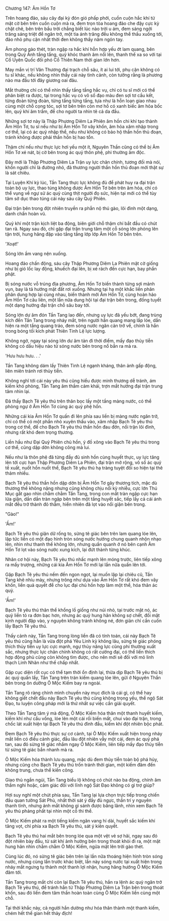 




Chương 147: Âm Hồn Tơ


Trên hoang đảo, sáu cây đại kỳ đón gió phấp phới, cuồn cuộn hắc khí từ mặt cờ bên trên cuồn cuộn mà ra, đem trọn tòa hoang đảo che đậy cực kỳ chặt chẽ, bên trên bầu trời chẳng biết lúc nào trời u ám, đem sáng ngời trăng sáng triệt để ngăn trở, một tia ánh trăng đều không thể thấu xuống tới, đảo nhỏ phụ cận nhất thời đen không thấy năm ngón tay.

Âm phong gào thét, tràn ngập ra hắc khí hỗn hợp yếu ớt lam quang, bên trong Quỷ Ảnh tầng tầng, quỷ khóc thanh âm nổi lên, thanh thế xa so với tại Cổ Uyên Quốc đối phó Cổ Thiên Nam thời gian lớn hơn.

May mắn vị trí Vân Thương đại trạch chỗ sâu, ít ai lui tới, phụ cận không có tu sĩ khác, nếu không nhìn thấy cái này tình cảnh, còn tưởng rằng là phương nào ma đầu tới đây giương oai đâu.

Mắt thường chỉ có thể nhìn thấy tầng tầng hắc vụ, chỉ có tu sĩ mới có thể phân biệt ra được, tại trong hắc vụ có vô số đạo màu đen sợi tơ cầu kết, từng đoàn từng đoàn, từng tầng từng tầng, tựa như là hỗn loạn giao nhau cùng một chỗ cọng tóc, sợi tơ bên trên còn mơ hồ có xanh biếc âm hỏa bốc lên, quỷ khí âm trầm, để cho người ta nhìn tê cả da đầu.

Những sợi tơ này là Thập Phương Diêm La Phiên âm hồn chi khí tạo thành Âm Hồn Tơ, tu sĩ nếu như bị Âm Hồn Tơ vây khốn, âm hỏa xâm nhập trong cơ thể, lại có ác quỷ nhập thể, nếu như không có bảo hộ thần hồn thủ đoạn, tránh không được phải thần hồn bị hao tổn.

Thậm chí nếu như thực lực hơi yếu một ít, Nguyên Thần cũng có thể bị Âm Hồn Tơ xé nát, bị cờ bên trong ác quỷ thôn phệ, phi thường âm độc.

Đây mới là Thập Phương Diêm La Trận uy lực chân chính, tương đối mà nói, khốn người chỉ là đường nhỏ, đả thương người thần hồn thủ đoạn mới thật sự là sát chiêu.

Tại Luyện Khí kỳ lúc, Tần Tang thực lực không đủ để phát huy ra đại trận toàn bộ uy lực, thao túng không được Âm Hồn Tơ bên trên âm hỏa, chỉ có thể vụng về ngự sử ác quỷ cùng thịt người đọ sức, hiện tại mới có thể tùy tâm sở dục thao túng cái này sáu cây Quỷ Phiên.

Đại trận bên trong đột nhiên truyền ra phẫn nộ thú gào, lôi đình một dạng, danh chấn hoàn vũ.

Quỷ khí một trận kịch liệt ba động, biên giới chỗ thậm chí bắt đầu có chút tan rã. Ngay sau đó, chỉ gặp đại trận trung tâm một cỗ sóng lớn phóng lên tận trời, hung hăng đập vào tầng tầng lớp lớp Âm Hồn Tơ bên trên.

'Xoạt!'

Sóng lớn ầm vang nện xuống.

Hoang đảo chấn động, sáu cây Thập Phương Diêm La Phiên mặt cờ giống như bị gió lốc lay động, khuếch đại lên, bị xé rách đến cực hạn, bay phần phật.

Bị sóng nước vỗ trúng địa phương, Âm Hồn Tơ biến thành từng sợi mảnh vụn, bay lả tả hướng mặt đất rơi xuống. Nhưng tại hạ một khắc liền phân phân dung hợp lại cùng nhau, biến thành mới Âm Hồn Tơ, cùng hoàn hảo Âm Hồn Tơ câu liên, một lần nữa dung hội tại đại trận bên trong, đống tuyết một dạng hướng đại trận chỗ sâu bay tới.

Sóng lớn dư âm đón Tần Tang lao đến, nhưng uy lực đã yếu bớt, đang trùng kích đến Tần Tang trong nháy mắt, trên người hắn quang mang lấp lóe, dần hiện ra một tầng quang tráo, đem sóng nước ngăn cản trở về, chính là hắn trong bóng tối kích phát Thiên Tinh Lệ lực lượng.

Không ngờ, ngay tại sóng lớn dư âm tản đi thời điểm, mấy đạo thủy tiễn không có dấu hiệu nào từ sóng nước bên trong nổ bắn ra mà ra.

'Hưu hưu hưu. . .'

Tần Tang không dám lấy Thiên Tinh Lệ ngạnh kháng, thân ảnh gấp động, liên miên tránh rơi thủy tiễn.

Không nghĩ tới cái này yêu thú cũng hiểu được minh thương dễ tránh, ám kiếm khó phòng, Tần Tang âm thầm cảm khái, trợn mắt hướng đại trận trung tâm nhìn lại.

Đã thấy Bạch Tê yêu thú trên thân bọc lấy một tầng màng nước, có thể phòng ngự ở Âm Hồn Tơ cùng ác quỷ phệ hồn.

Những cái kia Âm Hồn Tơ quấn đi lên phía sau liền bị màng nước ngăn trở, chỉ có thể có một phần nhỏ xuyên thấu vào, xâm nhập Bạch Tê yêu thú trong cơ thể, để cho Bạch Tê yêu thú thần hồn đau đớn, nổi trận lôi đình, nhưng rất khó đem trọng thương.

Liền hầu như Đại Quỷ Phiên chủ hồn, ý đồ xông vào Bạch Tê yêu thú trong cơ thể, cũng dập dờn không công mà lui.

Nếu như là thôn phệ đã từng đầy đủ sinh hồn cùng huyết thực, uy lực tăng lên tới cực hạn Thập Phương Diêm La Phiên, đại trận mở rộng, vô số ác quỷ tề xuất, nuốt hồn nuốt thể, Bạch Tê yêu thú hạ tràng tuyệt đối so hiện tại thê thảm nhiều.

Bạch Tê yêu thú thần hồn dập dờn bị Âm Hồn Tơ gây thương tích, mặc dù thương thế không nặng nhưng cũng không chịu nổi kỳ nhiễu, cực lớn Thú Mục gắt gao nhìn chằm chằm Tần Tang, trong con mắt tràn ngập cực hạn lửa giận, dần dần tràn ngập bên trên một tầng huyết sắc, tiếp lấy cả cái ánh mắt đều trở thành đỏ thẫm, hiển nhiên đã lọt vào nổi giận bên trong.

"Gào!"

'Ầm!'

Bạch Tê yêu thú giận dữ rống to, sừng tê giác bên trên lam quang lóe lên, lập tức liền có một đạo hình tròn sóng nước hướng chung quanh nhộn nhạo lên, nhìn như thanh thế không lớn, nhưng quấn quanh ở nó bên cạnh Âm Hồn Tơ lọt vào sóng nước xung kích, lại đứt thành từng khúc.

Nhân cơ hội này, Bạch Tê yêu thú nhấc mạnh lên móng trước, liên tiếp xông ra mấy trượng, những cái kia Âm Hồn Tơ mới lại lần nữa quấn lên tới.

Gặp Bạch Tê yêu thú nếm đến ngon ngọt, lại muốn lập lại chiêu cũ, Tần Tang khẽ nhíu mày, nhưng trông như dựa vào Âm Hồn Tơ rất khó đem vây khốn, liền quả quyết để cho lục đại chủ hồn hợp làm một thể, hóa thân ác quỷ.

'Ầm!'

Bạch Tê yêu thú thân thể khổng lồ giống như núi nhỏ, tại trước mặt nó, ác quỷ liền tỏ ra đơn bạc hơn, nhưng ác quỷ hung hãn không sợ chết, đối mặt kinh người đập vào, y nguyên không tránh không né, đơn giản chỉ cần cuốn lấy Bạch Tê yêu thú.

Thấy cảnh này, Tần Tang trong lòng liền đã có tính toán, cái này Bạch Tê yêu thú cũng hẳn là vừa đột phá Yêu Linh kỳ không lâu, sừng tê giác phóng thích thủy tiễn uy lực cực mạnh, ngự thủy năng lực cũng phi thường xuất sắc, nhưng thực lực chân chính không có rất cường đại, có thể liền thích hợp động phủ cũng còn không tìm được, cho nên mới sẽ đối với mỏ linh thạch Linh Nhãn như thế chấp nhất.

Gặp cục diện rốt cục có thể tạm thời ổn định lại, thừa dịp Bạch Tê yêu thú bị ác quỷ quấn lấy, Tần Tang trên trán kiếm quang lóe lên, gửi ở Nguyên Thần bên trong ôn dưỡng Ô Mộc Kiếm bay ra ngoài.

Tần Tang rõ ràng chính mình chuyến này mục đích là cái gì, có thể hay không giết chết đầu này Bạch Tê yêu thú cũng không trọng yếu, thể ngộ Sát Đạo, tu luyện công pháp mới là thứ nhất sự việc cần giải quyết.

Theo Tần Tang tâm ý mà động, Ô Mộc Kiếm hóa thân một thanh huyết kiếm, kiếm khí như cầu vồng, lóe lên một cái rồi biến mất, chui vào đại trận, trong chốc lát xuất hiện tại Bạch Tê yêu thú đỉnh đầu, kiếm khí đột nhiên bộc phát.

Đem Bạch Tê yêu thú thực sự cơ cảnh, tại Ô Mộc Kiếm xuất hiện trong nháy mắt liền có điều cảnh giác, đầu lâu đột nhiên vẫy một cái, đem ác quỷ phá tan, sau đó sừng tê giác nhắm ngay Ô Mộc Kiếm, liên tiếp mấy đạo thủy tiễn từ sừng tê giác bắn nhanh mà ra.

Ô Mộc Kiếm hóa thành lưu quang, mặc dù đem thủy tiễn toàn bộ phá hủy, nhưng cũng cho Bạch Tê yêu thú trốn tránh thời gian, một kiếm đâm đến không trung, chưa thể kiến công.

Giao thủ ngắn ngủi, Tần Tang biểu lộ không có chút nào ba động, chính âm thầm nghi hoặc, cảm giác đối với lĩnh ngộ Sát Đạo không có gì trợ giúp?

Hơi suy nghĩ một chút phía sau, Tần Tang lại lựa chọn trực tiếp trong chiến đấu quan tưởng Sát Phù, nhất thời sát ý đầy đủ ngực, thần trí y nguyên thanh tỉnh, nhưng ánh mắt không gì sánh được băng lãnh, nhìn xem Bạch Tê yêu thú phảng phất tại nhìn một cỗ thi thể.

Ô Mộc Kiếm phát ra một tiếng kiếm ngân vang hí dài, huyết sắc kiếm khí tăng vọt, chỉ phía xa Bạch Tê yêu thú, sát ý kiên quyết.

Bạch Tê yêu thú hai mắt bên trong lóe qua một vệt vẻ sợ hãi, ngay sau đó đột nhiên bày đầu, từ sát khí ảnh hưởng bên trong thoát khỏi đi ra, một mặt hung hãn nhìn chằm chằm Ô Mộc Kiếm, ngửa mặt lên trời gào thét.

Cùng lúc đó, nó sừng tê giác bên trên lại lần nữa thoáng hiện hình tròn sóng nước, nhưng cùng lần trước khác biệt, lần này sóng nước tại xuất hiện trong nháy mắt ngưng tụ thành một thanh lợi nhận, hung hăng hướng Ô Mộc Kiếm đâm tới.

Tần Tang trong mắt chỉ còn lại Bạch Tê yêu thú, hắn ra lệnh ác quỷ ngăn trở Bạch Tê yêu thú, để tránh hắn từ Thập Phương Diêm La Trận bên trong thoát khốn, sau đó liền đem tâm thần hoàn toàn cùng Ô Mộc Kiếm liền cùng một chỗ.

Tại thời khắc này, cả người hắn dường như hóa thân thành một thanh kiếm, chém hết thế gian hết thảy địch!




